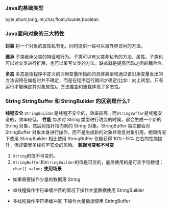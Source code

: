 ### **Java的基础类型**
byte,short,long,int,char,float,double,boolean
### **Java面向对象的三大特性**
**封装**  将一个对象的属性私有化，同时提供一些可以被外界访问的方法。

**继承**  子类继承父类的特征和行为。子类可以有父类非私有的方法，属性。子类也可以对父类进行扩展，也可以重写父类的方法。缺点就是提高代码之间的耦合性。

**多态**  多态是指程序中定义的引用变量所指向的具体类型和通过该引用变量发出的方法调用在编程时并不确定，而是在程序运行期间才确定(比如：向上转型，只有运行才能确定其对象属性)。方法覆盖和重载体现了多态性。

### **String StringBuffer 和 StringBuilder 的区别是什么?**
**线程安全**
`StringBuilder`是线程不安全的，效率较高；而`StringBuffer`是线程安全的，效率较低。
**性能**
每次对 String 类型进行改变的时候，都会生成一个新的 String 对象，然后将指针指向新的 String 对象。StringBuffer 每次都会对 StringBuffer 对象本身进行操作，而不是生成新的对象并改变对象引用。相同情况下使用 StringBuilder 相比使用 StringBuffer 仅能获得 10%~15% 左右的性能提升，但却要冒多线程不安全的风险。
**数据可变和不可变**
1. `String`的值不可变的。
2. `StringBuffer`和`StringBuilder`的值是可变的，底层使用的是可变字符数组：`char[] value;`
**使用场景**
- 如果需要操作少量的数据用 String

- 单线程操作字符串缓冲区的情况下操作大量数据使用 StringBuilder

- 多线程操作字符串缓冲区 下操作大量数据使用 StringBuffer
